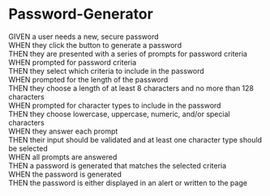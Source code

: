 # Password-Generator
GIVEN a user needs a new, secure password<br>
WHEN they click the button to generate a password<br>
THEN they are presented with a series of prompts for password criteria<br>
WHEN prompted for password criteria<br>
THEN they select which criteria to include in the password<br>
WHEN prompted for the length of the password<br>
THEN they choose a length of at least 8 characters and no more than 128 characters<br>
WHEN prompted for character types to include in the password<br>
THEN they choose lowercase, uppercase, numeric, and/or special characters<br>
WHEN they answer each prompt<br>
THEN their input should be validated and at least one character type should be selected<br>
WHEN all prompts are answered<br>
THEN a password is generated that matches the selected criteria<br>
WHEN the password is generated<br>
THEN the password is either displayed in an alert or written to the page<br>